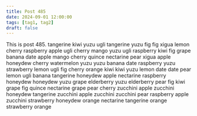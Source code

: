 ```yaml
---
title: Post 485
date: 2024-09-01 12:00:00
tags: [tag1, tag2]
draft: false
---
```

This is post 485.
tangerine
kiwi
yuzu
ugli
tangerine
yuzu
fig
fig
xigua
lemon
cherry
raspberry
apple
ugli
cherry
mango
yuzu
ugli
raspberry
kiwi
fig
grape
banana
date
apple
mango
cherry
quince
nectarine
pear
xigua
apple
honeydew
cherry
watermelon
yuzu
yuzu
banana
date
raspberry
yuzu
strawberry
lemon
ugli
fig
cherry
orange
kiwi
kiwi
yuzu
lemon
date
date
pear
lemon
ugli
banana
tangerine
honeydew
apple
nectarine
raspberry
honeydew
honeydew
yuzu
grape
elderberry
yuzu
elderberry
pear
fig
kiwi
grape
fig
quince
nectarine
grape
pear
cherry
zucchini
apple
zucchini
honeydew
tangerine
zucchini
apple
zucchini
zucchini
pear
raspberry
apple
zucchini
strawberry
honeydew
orange
nectarine
tangerine
orange
strawberry
orange
